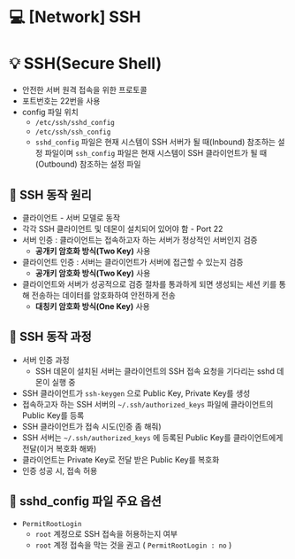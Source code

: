 💻 [Network] SSH
=================

# 💡 SSH(Secure Shell) 
* 안전한 서버 원격 접속을 위한 프로토콜
* 포트번호는 22번을 사용
* config 파일 위치
  * `/etc/ssh/sshd_config`
  * `/etc/ssh/ssh_config`
  * `sshd_config` 파일은 현재 시스템이 SSH 서버가 될 때(Inbound) 참조하는 설정 파일이며 `ssh_config` 파일은 현재 시스템이 SSH 클라이언트가 될 때(Outbound) 참조하는 설정 파일

## 📌 SSH 동작 원리
* 클라이언트 - 서버 모델로 동작
* 각각 SSH 클라이언트 및 데몬이 설치되어 있어야 함 - Port 22
* 서버 인증 : 클라이언트는 접속하고자 하는 서버가 정상적인 서버인지 검증
  * **공개키 암호화 방식(Two Key)** 사용
* 클라이언트 인증 : 서버는 클라이언트가 서버에 접근할 수 있는지 검증
  * **공개키 암호화 방식(Two Key)** 사용
* 클라이언트와 서버가 성공적으로 검증 절차를 통과하게 되면 생성되는 세션 키를 통해 전송하는 데이터를 암호화하여 안전하게 전송
  * **대칭키 암호화 방식(One Key)** 사용

## 📌 SSH 동작 과정 

* 서버 인증 과정
  * SSH 데몬이 설치된 서버는 클라이언트의 SSH 접속 요청을 기다리는 sshd 데몬이 실행 중
* SSH 클라이언트가 `ssh-keygen` 으로 Public Key, Private Key를 생성
* 접속하고자 하는 SSH 서버의 `~/.ssh/authorized_keys` 파일에 클라이언트의 Public Key를 등록
* SSH 클라이언트가 접속 시도(인증 좀 해줘)
* SSH 서버는 `~/.ssh/authorized_keys` 에 등록된 Public Key를 클라이언트에게 전달(이거 복호화 해봐)
* 클라이언트는 Private Key로 전달 받은 Public Key를 복호화
* 인증 성공 시, 접속 허용

## 📌 sshd_config 파일 주요 옵션
* `PermitRootLogin`
  * `root` 계정으로 SSH 접속을 허용하는지 여부
  * `root` 계정 접속을 막는 것을 권고 ( `PermitRootLogin : no` )
